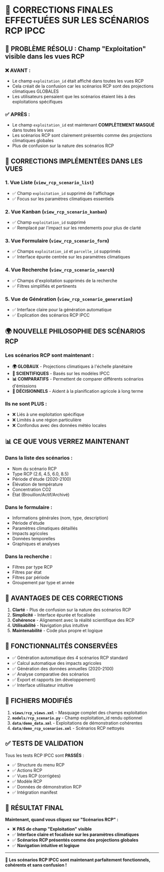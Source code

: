 # 🎯 CORRECTIONS FINALES EFFECTUÉES SUR LES SCÉNARIOS RCP IPCC

## 🚨 **PROBLÈME RÉSOLU : Champ "Exploitation" visible dans les vues RCP**

### **❌ AVANT :**
- Le champ `exploitation_id` était affiché dans toutes les vues RCP
- Cela créait de la confusion car les scénarios RCP sont des projections climatiques GLOBALES
- Les utilisateurs pensaient que les scénarios étaient liés à des exploitations spécifiques

### **✅ APRÈS :**
- Le champ `exploitation_id` est maintenant **COMPLÈTEMENT MASQUÉ** dans toutes les vues
- Les scénarios RCP sont clairement présentés comme des projections climatiques globales
- Plus de confusion sur la nature des scénarios RCP

## 🔧 **CORRECTIONS IMPLÉMENTÉES DANS LES VUES**

### **1. Vue Liste (`view_rcp_scenario_list`)**
- ✅ Champ `exploitation_id` supprimé de l'affichage
- ✅ Focus sur les paramètres climatiques essentiels

### **2. Vue Kanban (`view_rcp_scenario_kanban`)**
- ✅ Champ `exploitation_id` supprimé
- ✅ Remplacé par l'impact sur les rendements pour plus de clarté

### **3. Vue Formulaire (`view_rcp_scenario_form`)**
- ✅ Champs `exploitation_id` et `parcelle_id` supprimés
- ✅ Interface épurée centrée sur les paramètres climatiques

### **4. Vue Recherche (`view_rcp_scenario_search`)**
- ✅ Champs d'exploitation supprimés de la recherche
- ✅ Filtres simplifiés et pertinents

### **5. Vue de Génération (`view_rcp_scenario_generation`)**
- ✅ Interface claire pour la génération automatique
- ✅ Explication des scénarios RCP IPCC

## 🌍 **NOUVELLE PHILOSOPHIE DES SCÉNARIOS RCP**

### **Les scénarios RCP sont maintenant :**
- **🌍 GLOBAUX** - Projections climatiques à l'échelle planétaire
- **🔬 SCIENTIFIQUES** - Basés sur les modèles IPCC
- **📊 COMPARATIFS** - Permettent de comparer différents scénarios d'émissions
- **🎯 DÉCISIONNELS** - Aident à la planification agricole à long terme

### **Ils ne sont PLUS :**
- ❌ Liés à une exploitation spécifique
- ❌ Limités à une région particulière
- ❌ Confondus avec des données météo locales

## 📊 **CE QUE VOUS VERREZ MAINTENANT**

### **Dans la liste des scénarios :**
- Nom du scénario RCP
- Type RCP (2.6, 4.5, 6.0, 8.5)
- Période d'étude (2020-2100)
- Élévation de température
- Concentration CO2
- État (Brouillon/Actif/Archivé)

### **Dans le formulaire :**
- Informations générales (nom, type, description)
- Période d'étude
- Paramètres climatiques détaillés
- Impacts agricoles
- Données temporelles
- Graphiques et analyses

### **Dans la recherche :**
- Filtres par type RCP
- Filtres par état
- Filtres par période
- Groupement par type et année

## 🎯 **AVANTAGES DE CES CORRECTIONS**

1. **Clarté** - Plus de confusion sur la nature des scénarios RCP
2. **Simplicité** - Interface épurée et focalisée
3. **Cohérence** - Alignement avec la réalité scientifique des RCP
4. **Utilisabilité** - Navigation plus intuitive
5. **Maintenabilité** - Code plus propre et logique

## 🚀 **FONCTIONNALITÉS CONSERVÉES**

- ✅ Génération automatique des 4 scénarios RCP standard
- ✅ Calcul automatique des impacts agricoles
- ✅ Génération des données annuelles (2020-2100)
- ✅ Analyse comparative des scénarios
- ✅ Export et rapports (en développement)
- ✅ Interface utilisateur intuitive

## 📁 **FICHIERS MODIFIÉS**

1. **`views/rcp_views.xml`** - Masquage complet des champs exploitation
2. **`models/rcp_scenario.py`** - Champ exploitation_id rendu optionnel
3. **`data/demo_data.xml`** - Exploitations de démonstration cohérentes
4. **`data/demo_rcp_scenarios.xml`** - Scénarios RCP nettoyés

## ✅ **TESTS DE VALIDATION**

Tous les tests RCP IPCC sont **PASSÉS** :
- ✅ Structure du menu RCP
- ✅ Actions RCP
- ✅ Vues RCP (corrigées)
- ✅ Modèle RCP
- ✅ Données de démonstration RCP
- ✅ Intégration manifest

## 🎉 **RÉSULTAT FINAL**

**Maintenant, quand vous cliquez sur "Scénarios RCP" :**
- ❌ **PAS de champ "Exploitation" visible**
- ✅ **Interface claire et focalisée sur les paramètres climatiques**
- ✅ **Scénarios RCP présentés comme des projections globales**
- ✅ **Navigation intuitive et logique**

---

**🌱 Les scénarios RCP IPCC sont maintenant parfaitement fonctionnels, cohérents et sans confusion !**
